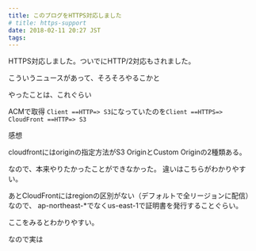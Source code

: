 ```yaml
---
title: このブログをHTTPS対応しました
# title: https-support
date: 2018-02-11 20:27 JST
tags:
---
```



HTTPS対応しました。ついでにHTTP/2対応もされました。

こういうニュースがあって、そろそろやるこかと


やったことは、これぐらい

ACMで取得
`Client ==HTTP=> S3`になっていたのを`Client ==HTTPS=> CloudFront ==HTTP=> S3`


感想

cloudfrontにはoriginの指定方法がS3 OriginとCustom Originの2種類ある。

なので、本来やりたかったことができなかった。
違いはこちらがわかりやすい。

あとCloudFrontにはregionの区別がない（デフォルトで全リージョンに配信）なので、
ap-northeast-\*でなくus-east-1で証明書を発行することぐらい。

ここをみるとわかりやすい。

なので実は
